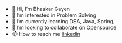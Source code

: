 - 👋 Hi, I’m Bhaskar Gayen
- 👀 I’m interested in Problem Solving
- 🌱 I’m currently learning DSA, Java, Spring, 
- 💞️ I’m looking to collaborate on Opensource 
- 📫 How to reach me [linkedin](https://www.linkedin.com/in/bhaskar-gayen-53631221a/)

<!---
Bhaskar-Gayen/Bhaskar-Gayen is a ✨ special ✨ repository because its `README.md` (this file) appears on your GitHub profile.
You can click the Preview link to take a look at your changes.
--->
